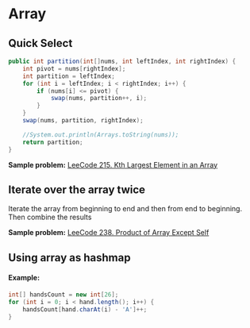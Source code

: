 # Array

## Quick Select

```java
public int partition(int[]nums, int leftIndex, int rightIndex) {
    int pivot = nums[rightIndex];
    int partition = leftIndex;
    for (int i = leftIndex; i < rightIndex; i++) {
        if (nums[i] <= pivot) {
            swap(nums, partition++, i);
        }
    }
    swap(nums, partition, rightIndex);

    //System.out.println(Arrays.toString(nums));
    return partition;
}
```
**Sample problem:** [LeeCode 215. Kth Largest Element in an Array](data-structure/array/kth-largest-element-in-an-array.md)

## Iterate over the array twice

Iterate the array from beginning to end and then from end to beginning. Then combine the results

**Sample problem:** [LeeCode 238. Product of Array Except Self](data-structure/array/shortest-word-distance.md)

## Using array as hashmap
#### Example:

```java
int[] handsCount = new int[26];
for (int i = 0; i < hand.length(); i++) {
    handsCount[hand.charAt(i) - 'A']++;
}
```

        